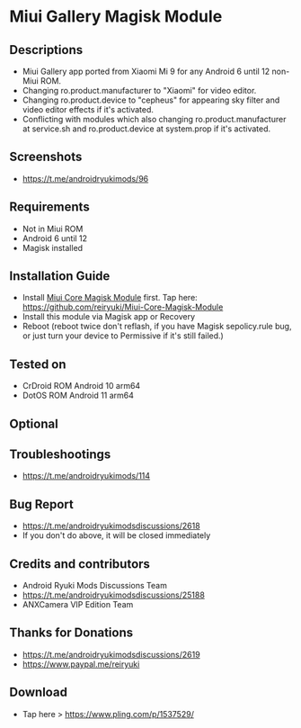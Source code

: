 # Miui Gallery Magisk Module

## Descriptions
- Miui Gallery app ported from Xiaomi Mi 9 for any Android 6 until 12 non-Miui ROM.
- Changing ro.product.manufacturer to "Xiaomi" for video editor.
- Changing ro.product.device to "cepheus" for appearing sky filter and video editor effects if it's activated.
- Conflicting with modules which also changing ro.product.manufacturer at service.sh and ro.product.device at system.prop if it's activated.

## Screenshots
- https://t.me/androidryukimods/96

## Requirements
- Not in Miui ROM
- Android 6 until 12
- Magisk installed

## Installation Guide
- Install [Miui Core Magisk Module](https://github.com/reiryuki/Miui-Core-Magisk-Module) first. Tap here: https://github.com/reiryuki/Miui-Core-Magisk-Module
- Install this module via Magisk app or Recovery
- Reboot (reboot twice don't reflash, if you have Magisk sepolicy.rule bug, or just turn your device to Permissive if it's still failed.)

## Tested on
- CrDroid ROM Android 10 arm64
- DotOS ROM Android 11 arm64

## Optional

## Troubleshootings
- https://t.me/androidryukimods/114

## Bug Report
- https://t.me/androidryukimodsdiscussions/2618
- If you don't do above, it will be closed immediately

## Credits and contributors
- Android Ryuki Mods Discussions Team
- https://t.me/androidryukimodsdiscussions/25188
- ANXCamera VIP Edition Team

## Thanks for Donations
- https://t.me/androidryukimodsdiscussions/2619
- https://www.paypal.me/reiryuki

## Download
- Tap here > https://www.pling.com/p/1537529/
